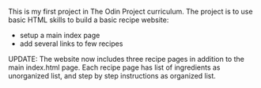 This is my first project in The Odin Project curriculum. 
The project is to use basic HTML skills to build a basic recipe website:

- setup a main index page
- add several links to few recipes

UPDATE: The website now includes three recipe pages in addition to the main index.html page.
Each recipe page has list of ingredients as unorganized list, and step by step instructions as organized list.


